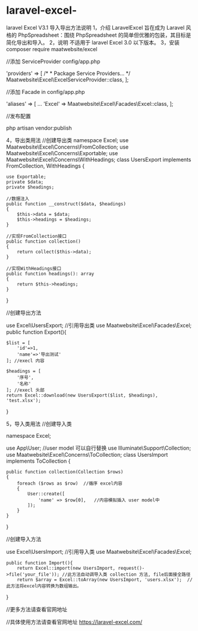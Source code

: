 # laravel-excel-
laravel Excel V3.1 导入导出方法说明
1，介绍
LaravelExcel 旨在成为 Laravel 风格的 PhpSpreadsheet：围绕 PhpSpreadsheet 的简单但优雅的包装，其目标是简化导出和导入。
2，说明
不适用于 laravel Excel 3.0 以下版本。
3，安装
composer require maatwebsite/excel

//添加 ServiceProvider config/app.php

'providers' => [
     /*
      * Package Service Providers...
      */
     Maatwebsite\Excel\ExcelServiceProvider::class,
];

//添加 Facade in config/app.php

'aliases' => [
    ...
    'Excel' => Maatwebsite\Excel\Facades\Excel::class,
];

//发布配置

php artisan vendor:publish

4，导出类用法
//创建导出类
namespace Excel;
use Maatwebsite\Excel\Concerns\FromCollection;
use Maatwebsite\Excel\Concerns\Exportable;
use Maatwebsite\Excel\Concerns\WithHeadings;
class UsersExport implements FromCollection, WithHeadings
  {
  
    use Exportable;
    private $data;
    private $headings;

    //数据注入
    public function __construct($data, $headings)
    {
        $this->data = $data;
        $this->headings = $headings;
    }

    //实现FromCollection接口
    public function collection()
    {
        return collect($this->data);
    }

    //实现WithHeadings接口
    public function headings(): array
    {
        return $this->headings;
    }

}

//创建导出方法

use Excel\UsersExport; //引用导出类
use Maatwebsite\Excel\Facades\Excel;
public function Export(){

    $list = [
        'id'=>1,
        'name'=>'导出测试'
    ]; //execl 内容

    $headings = [
        '序号',
        '名称'
    ]; //execl 头部
    return Excel::download(new UsersExport($list, $headings), 'test.xlsx');
}

5，导入类用法
//创建导入类

namespace Excel;

use App\User; //user model 可以自行替换
use Illuminate\Support\Collection;
use Maatwebsite\Excel\Concerns\ToCollection;
class UsersImport implements ToCollection
{

    public function collection(Collection $rows)
    {
        foreach ($rows as $row)  //循序 excel内容
        {
            User::create([
                'name' => $row[0],   //内容模拟插入 user model中
            ]);
        }
    }
}

//创建导入方法

use Excel\UsersImport; //引用导入类
use Maatwebsite\Excel\Facades\Excel;

    public function Import(){
        return Excel::import(new UsersImport, request()->file('your_file')); //此方法自动调导入类 collection 方法, file后面接全路径
        return $array = Excel::toArray(new UsersImport, 'users.xlsx');  //此方法将excel内容转换为数组输出。
   } 
   
//更多方法请查看官网地址

//具体使用方法请查看官网地址 https://laravel-excel.com/

          

